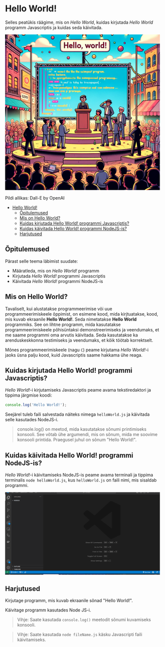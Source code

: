 # Hello World!

Selles peatükis räägime, mis on *Hello World*, kuidas kirjutada *Hello World* programm Javascriptis ja kuidas seda käivitada.

![Hello World!](Hello-World.webp)

Pildi allikas: Dall-E by OpenAI

- [Hello World!](#hello-world)
  - [Õpitulemused](#õpitulemused)
  - [Mis on Hello World?](#mis-on-hello-world)
  - [Kuidas kirjutada Hello World! programmi Javascriptis?](#kuidas-kirjutada-hello-world-programmi-javascriptis)
  - [Kuidas käivitada Hello World! programmi NodeJS-is?](#kuidas-käivitada-hello-world-programmi-nodejs-is)
  - [Harjutused](#harjutused)

## Õpitulemused

Pärast selle teema läbimist suudate:

- Määratleda, mis on *Hello World!* programm
- Kirjutada *Hello World!* programmi Javascriptis
- Käivitada *Hello World!* programmi NodeJS-is

## Mis on Hello World?

Tavaliselt, kui alustatakse programmeerimise või uue programmeerimiskeele õppimist, on esimene kood, mida kirjtuatakse, kood, mis kuvab ekraanile **Hello World!**. Seda nimetatakse **Hello World** programmiks. See on lihtne programm, mida kasutatakse programmeerimiskeele põhisüntaksi demonstreerimiseks ja veendumaks, et me saame programmi oma arvutis käivitada. Seda kasutatakse ka arenduskeskkonna testimiseks ja veendumaks, et kõik töötab korrektselt.

Mõnes programmeerimiskeele (nagu `C`) peame kirjutama *Hello World!*-i jaoks üsna palju kood, kuid Javascriptis saame hakkama ühe reaga.

## Kuidas kirjutada Hello World! programmi Javascriptis?

*Hello World!*-i kirjutamiseks Javascriptis peame avama tekstiredaktori ja tippima järgmise koodi:

```javascript
console.log('Hello World!');
```

Seejärel tuleb faili salvestada näiteks nimega `helloWorld.js` ja käivitada selle kasutades NodeJS-i.

> console.log() on meetod, mida kasutatakse sõnumi printimiseks konsooli. See võtab ühe argumendi, mis on sõnum, mida me soovime konsooli printida. Praegusel juhul on sõnum "Hello World!".

## Kuidas käivitada Hello World! programmi NodeJS-is?

*Hello World!*-i käivitamiseks NodeJS-is peame avama terminali ja tippima terminalis `node helloWorld.js`, kus `helloWorld.js` on faili nimi, mis sisaldab programmi.

![Running Hello World! program](RunningHelloWorld.gif)

## Harjutused

Kirjutage programm, mis kuvab ekraanile sõnad "Hello World!".

Käivitage programm kasutades Node JS-i.

> Vihje: Saate kasutada `console.log()` meetodit sõnumi kuvamiseks konsooli.

> Vihje: Saate kasutada `node fileName.js` käsku Javascripti faili käivitamiseks.

